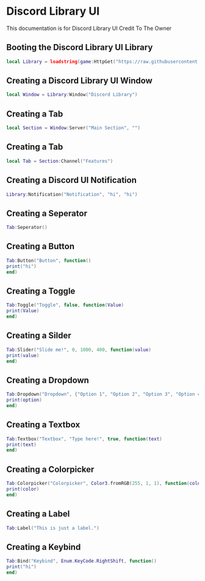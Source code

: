 # Discord Library UI
This documentation is for Discord Library UI Credit To The Owner

## Booting the Discord Library UI Library
```lua
local Library = loadstring(game:HttpGet("https://raw.githubusercontent.com/RileyBeeRBLX5/UI-Library/refs/heads/main/DiscordLibrary%20UI/Library.lua"))()
```




## Creating a Discord Library UI Window
```lua
local Window = Library:Window("Discord Library")
```

## Creating a Tab
```lua
local Section = Window:Server("Main Section", "")
```

## Creating a Tab
```lua
local Tab = Section:Channel("Features")
```

## Creating a Discord UI Notification
```lua
Library:Notification("Notification", "hi", "hi")
```

## Creating a Seperator
```lua
Tab:Seperator()
```

## Creating a Button
```lua
Tab:Button("Button", function()
print("hi")
end)
```

## Creating a Toggle
```lua
Tab:Toggle("Toggle", false, function(Value)
print(Value)
end)
```

## Creating a Silder
```lua
Tab:Slider("Slide me!", 0, 1000, 400, function(value)
print(value)
end)
```

## Creating a Dropdown
```lua
Tab:Dropdown("Dropdown", {"Option 1", "Option 2", "Option 3", "Option 4", "Option 5"}, function(option)
print(option)
end)
```

## Creating a Textbox
```lua
Tab:Textbox("Textbox", "Type here!", true, function(text)
print(text)
end)
```

## Creating a Colorpicker
```lua
Tab:Colorpicker("Colorpicker", Color3.fromRGB(255, 1, 1), function(color)
print(color)
end)
```

## Creating a Label
```lua
Tab:Label("This is just a label.")
```


## Creating a Keybind
```lua
Tab:Bind("Keybind", Enum.KeyCode.RightShift, function()
print("hi")
end)
```
